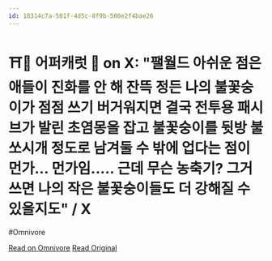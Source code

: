 ```yaml
---
id: 18314c7a-501f-4d5c-8f9b-500e2f4bae26
---
```


# ⛩🌸 어퍼캐럿 🥕 on X: "팰월드 아쉬운 점은 애들이 진화를 안 해 잔뜩 정든 나의 불꽃숭이가 점점 쓰기 버거워지면 결국 전투용 패시브가 발린 초염몽을 잡고 불꽃숭이를 뒷방 불쏘시개 정도로 남겨둘 수 밖에 업다는 점이 먼가... 먼가임..... 근데 무슨 농축기? 그거 쓰면 나의 작은 불꽃숭이들도 더 강해질 수 있을지도" / X
#Omnivore

[Read on Omnivore](https://omnivore.app/me/https-twitter-com-apa-carot-status-1749665069494153506-18d9e7ad971)
[Read Original](https://twitter.com/Apa_Carot/status/1749665069494153506)

